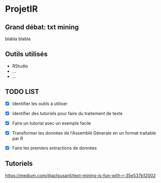 # ProjetIR

## Grand débat: txt mining

blabla blabla


## Outils utilisés

* RStudio
* ...
* ...


##  TODO LIST

- [X] Identifier les outils à utiliser
- [X] Identifier des tutoriels pour faire du traitement de texte
- [X] Faire un tutorial avec un exemple facile 
- [X] Transformer les données de l'Assemblé Génerale en un format traitable par R
- [X] Faire les premiers extractions de données 


## Tutoriels
 https://medium.com/@actsusanli/text-mining-is-fun-with-r-35e537b12002
